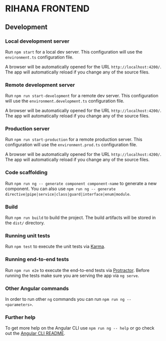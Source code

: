 # RIHANA FRONTEND

## Development

### Local development server

Run `npm start` for a local dev server. This configuration will use the `environment.ts` configuration file.

A browser will be automatically opened for the URL `http://localhost:4200/`. The app will automatically reload if you change any of the source files.

### Remote development server

Run `npm run start-development` for a remote dev server. This configuration will use the `environment.development.ts` configuration file.

A browser will be automatically opened for the URL `http://localhost:4200/`. The app will automatically reload if you change any of the source files.

### Production server

Run `npm run start-production` for a remote production server. This configuration will use the `environment.prod.ts` configuration file.

A browser will be automatically opened for the URL `http://localhost:4200/`. The app will automatically reload if you change any of the source files.

### Code scaffolding

Run `npm run ng -- generate component component-name` to generate a new component. You can also use `npm run ng -- generate directive|pipe|service|class|guard|interface|enum|module`.

### Build

Run `npm run build` to build the project. The build artifacts will be stored in the `dist/` directory.

### Running unit tests

Run `npm test` to execute the unit tests via [Karma](https://karma-runner.github.io).

### Running end-to-end tests

Run `npm run e2e` to execute the end-to-end tests via [Protractor](http://www.protractortest.org/). Before running the tests make sure you are serving the app via `ng serve`.

### Other Angular commands
In order to run other `ng` commands you can run `npm run ng -- <parameters>`.

### Further help

To get more help on the Angular CLI use `npm run ng -- help` or go check out the [Angular CLI README](https://github.com/angular/angular-cli/blob/master/README.md).